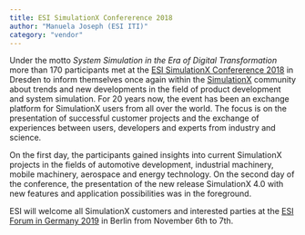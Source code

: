 ```yaml
---
title: ESI SimulationX Confererence 2018
author: "Manuela Joseph (ESI ITI)"
category: "vendor"
---
```


Under the motto *System Simulation in the Era of Digital Transformation* more than 170 participants met at the [ESI SimulationX Confererence 2018](https://www.simulationx.com/esi-simulationx-conference.html) in Dresden to inform themselves once again within the [SimulationX](https://www.simulationx.com) community about trends and new developments in the field of product development and system simulation. For 20 years now, the event has been an exchange platform for SimulationX users from all over the world. The focus is on the presentation of successful customer projects and the exchange of experiences between users, developers and experts from industry and science.

On the first day, the participants gained insights into current SimulationX projects in the fields of automotive development, industrial machinery, mobile machinery, aerospace and energy technology. On the second day of the conference, the presentation of the new release SimulationX 4.0 with new features and application possibilities was in the foreground.

ESI will welcome all SimulationX customers and interested parties at the [ESI Forum in Germany 2019](https://www.esi-group.com/company/events/2019/esi-forum-germany-2019) in Berlin from November 6th to 7th.
